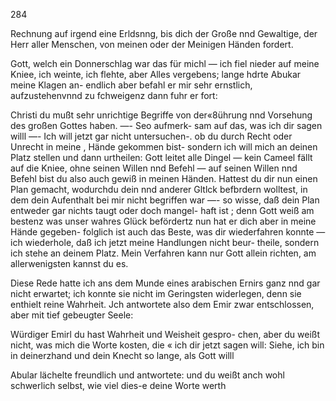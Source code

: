 284

Rechnung auf irgend eine Erldsnng, bis dich der Große nnd
Gewaltige, der Herr aller Menschen, von meinen oder der
Meinigen Händen fordert.

Gott, welch ein Donnerschlag war das für michl — ich
fiel nieder auf meine Kniee, ich weinte, ich flehte, aber
Alles vergebens; lange hdrte Abukar meine Klagen an-
endlich aber befahl er mir sehr ernstlich, aufzustehenvnnd
zu fchweigenz dann fuhr er fort:

Christi du mußt sehr unrichtige Begriffe von der«8ührung
nnd Vorsehung des großen Gottes haben. —- Seo aufmerk-
sam auf das, was ich dir sagen willl —- Ich will jetzt gar
nicht untersuchen-. ob du durch Recht oder Unrecht in meine
, Hände gekommen bist- sondern ich will mich an deinen Platz
stellen und dann urtheilen: Gott leitet alle Dingel — kein
Cameel fällt auf die Kniee, ohne seinen Willen nnd Befehl
— auf seinen Willen nnd Befehl bist du also auch gewiß in
meinen Händen. Hattest du dir nun einen Plan gemacht,
wodurchdu dein nnd anderer Gltlck befbrdern wolltest, in
dem dein Aufenthalt bei mir nicht begriffen war —- so wisse,
daß dein Plan entweder gar nichts taugt oder doch mangel-
haft ist ; denn Gott weiß am bestenz was unser wahres Glück
befördertz nun hat er dich aber in meine Hände gegeben-
folglich ist auch das Beste, was dir wiederfahren konnte —
ich wiederhole, daß ich jetzt meine Handlungen nicht beur-
theile, sondern ich stehe an deinem Platz. Mein Verfahren
kann nur Gott allein richten, am allerwenigsten kannst du es.

Diese Rede hatte ich ans dem Munde eines arabischen
Ernirs ganz nnd gar nicht erwartet; ich konnte sie nicht im
Geringsten widerlegen, denn sie enthielt reine Wahrheit. Jch
antwortete also dem Emir zwar entschlossen, aber mit tief
gebeugter Seele:

Würdiger Emirl du hast Wahrheit und Weisheit gespro-
chen, aber du weißt nicht, was mich die Worte kosten, die
« ich dir jetzt sagen will: Siehe, ich bin in deinerzhand und
dein Knecht so lange, als Gott willl

Abular lächelte freundlich und antwortete: und du weißt
anch wohl schwerlich selbst, wie viel dies-e deine Worte werth

